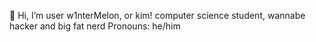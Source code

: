 👋 Hi, I’m user w1nterMelon, or kim!
computer science student, wannabe hacker and big fat nerd
Pronouns: he/him


